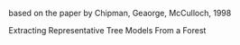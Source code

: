 based on the paper by Chipman, Geaorge, McCulloch, 1998

Extracting Representative Tree Models From a Forest
